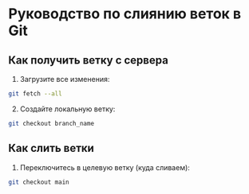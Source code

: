# Руководство по слиянию веток в Git

## Как получить ветку с сервера
1. Загрузите все изменения:
```bash
git fetch --all
```

2. Создайте локальную ветку:
```bash
git checkout branch_name
```

## Как слить ветки
1. Переключитесь в целевую ветку (куда сливаем):

```bash
git checkout main
```